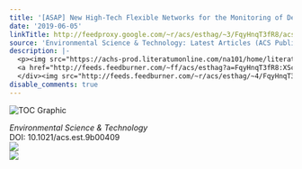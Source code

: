 ```yaml
---
title: '[ASAP] New High-Tech Flexible Networks for the Monitoring of Deep-Sea Ecosystems'
date: '2019-06-05'
linkTitle: http://feedproxy.google.com/~r/acs/esthag/~3/FqyHnqT3fR8/acs.est.9b00409
source: 'Environmental Science & Technology: Latest Articles (ACS Publications)'
description: |-
  <p><img src="https://achs-prod.literatumonline.com/na101/home/literatum/publisher/achs/journals/content/esthag/0/esthag.ahead-of-print/acs.est.9b00409/20190605/images/medium/es-2019-00409u_0006.gif" alt="TOC Graphic"/></p><div><cite>Environmental Science & Technology</cite></div><div>DOI: 10.1021/acs.est.9b00409</div><div class="feedflare">
  <a href="http://feeds.feedburner.com/~ff/acs/esthag?a=FqyHnqT3fR8:XScvbI7_5f4:yIl2AUoC8zA"><img src="http://feeds.feedburner.com/~ff/acs/esthag?d=yIl2AUoC8zA" border="0"></img></a>
  </div><img src="http://feeds.feedburner.com/~r/acs/esthag/~4/FqyHnqT3fR8" ...
disable_comments: true
---
```

<p><img src="https://achs-prod.literatumonline.com/na101/home/literatum/publisher/achs/journals/content/esthag/0/esthag.ahead-of-print/acs.est.9b00409/20190605/images/medium/es-2019-00409u_0006.gif" alt="TOC Graphic"/></p><div><cite>Environmental Science & Technology</cite></div><div>DOI: 10.1021/acs.est.9b00409</div><div class="feedflare">
<a href="http://feeds.feedburner.com/~ff/acs/esthag?a=FqyHnqT3fR8:XScvbI7_5f4:yIl2AUoC8zA"><img src="http://feeds.feedburner.com/~ff/acs/esthag?d=yIl2AUoC8zA" border="0"></img></a>
</div><img src="http://feeds.feedburner.com/~r/acs/esthag/~4/FqyHnqT3fR8" ...